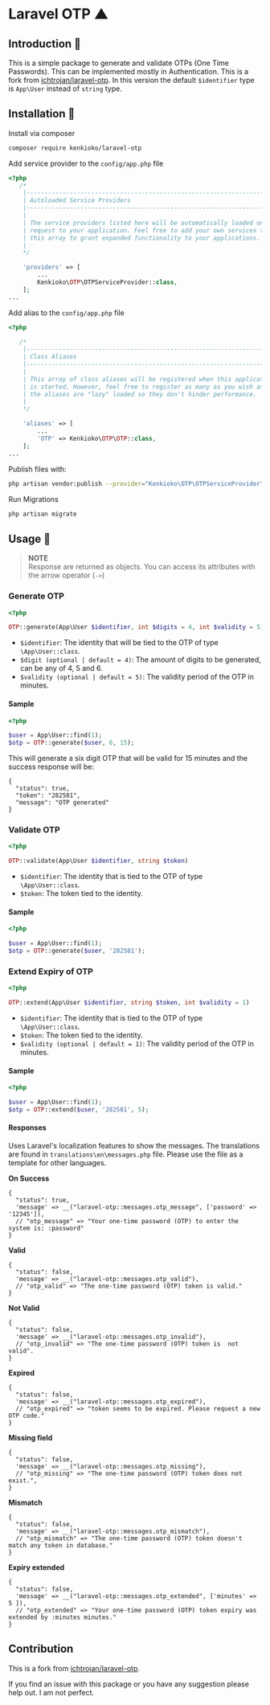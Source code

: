 # Laravel OTP ▲

## Introduction 🖖

This is a simple package to generate and validate OTPs (One Time Passwords). This can be implemented mostly in Authentication.
This is a fork from [ichtrojan/laravel-otp](https://github.com/ichtrojan/laravel-otp).
In this version the default `$identifier` type is `App\User` instead of `string` type.

## Installation 💽

Install via composer

```bash
composer require kenkioko/laravel-otp
```

Add service provider to the `config/app.php` file

```php
<?php
   /*
    |--------------------------------------------------------------------------
    | Autoloaded Service Providers
    |--------------------------------------------------------------------------
    |
    | The service providers listed here will be automatically loaded on the
    | request to your application. Feel free to add your own services to
    | this array to grant expanded functionality to your applications.
    |
    */

    'providers' => [
        ...
        Kenkioko\OTP\OTPServiceProvider::class,
    ];
...
```

Add alias to the `config/app.php` file

```php
<?php

   /*
    |--------------------------------------------------------------------------
    | Class Aliases
    |--------------------------------------------------------------------------
    |
    | This array of class aliases will be registered when this application
    | is started. However, feel free to register as many as you wish as
    | the aliases are "lazy" loaded so they don't hinder performance.
    |
    */

    'aliases' => [
        ...
        'OTP' => Kenkioko\OTP\OTP::class,
    ];
...
```

Publish files with:

```bash
php artisan vendor:publish --provider="Kenkioko\OTP\OTPServiceProvider"
```

Run Migrations

```bash
php artisan migrate
```

## Usage 🧨

>**NOTE**</br>
>Response are returned as objects. You can access its attributes with the arrow operator (`->`)

### Generate OTP

```php
<?php

OTP::generate(App\User $identifier, int $digits = 4, int $validity = 5)
```

* `$identifier`: The identity that will be tied to the OTP of type `\App\User::class`.
* `$digit (optional | default = 4)`: The amount of digits to be generated, can be any of 4, 5 and 6.
* `$validity (optional | default = 5)`: The validity period of the OTP in minutes.

#### Sample

```php
<?php

$user = App\User::find(1);
$otp = OTP::generate($user, 6, 15);
```

This will generate a six digit OTP that will be valid for 15 minutes and the success response will be:

```object
{
  "status": true,
  "token": "282581",
  "message": "OTP generated"
}
```

### Validate OTP

```php
<?php

OTP::validate(App\User $identifier, string $token)
```

* `$identifier`: The identity that is tied to the OTP of type `\App\User::class`.
* `$token`: The token tied to the identity.

#### Sample

```php
<?php

$user = App\User::find(1);
$otp = OTP::generate($user, '282581');
```

### Extend Expiry of OTP

```php
<?php

OTP::extend(App\User $identifier, string $token, int $validity = 1)
```

* `$identifier`: The identity that is tied to the OTP of type `\App\User::class`.
* `$token`: The token tied to the identity.
* `$validity (optional | default = 1)`: The validity period of the OTP in minutes.

#### Sample

```php
<?php

$user = App\User::find(1);
$otp = OTP::extend($user, '282581', 5);
```

#### Responses

Uses Laravel's localization features to show the messages.
The translations are found in `translations\en\messages.php` file.
Please use the file as a template for other languages.

**On Success**

```object
{
  "status": true,
  'message' => __("laravel-otp::messages.otp_message", ['password' => '12345']),
  // "otp_message" => "Your one-time password (OTP) to enter the system is: :password"
}
```

**Valid**

```object
{
  "status": false,
  'message' => __("laravel-otp::messages.otp_valid"),
  // "otp_valid" => "The one-time password (OTP) token is valid."
}
```

**Not Valid**

```object
{
  "status": false,
  'message' => __("laravel-otp::messages.otp_invalid"),
  // "otp_invalid" => "The one-time password (OTP) token is  not valid".
}
```

**Expired**

```object
{
  "status": false,
  'message' => __("laravel-otp::messages.otp_expired"),
  // "otp_expired" => "token seems to be expired. Please request a new OTP code."
}
```

**Missing field**

```object
{
  "status": false,
  'message' => __("laravel-otp::messages.otp_missing"),
  // "otp_missing" => "The one-time password (OTP) token does not exist.",
}
```

**Mismatch**

```object
{
  "status": false,
  'message' => __("laravel-otp::messages.otp_mismatch"),
  // "otp_mismatch" => "The one-time password (OTP) token doesn't match any token in database."
}
```

**Expiry extended**

```object
{
  "status": false,
  'message' => __("laravel-otp::messages.otp_extended", ['minutes' => 5 ]),
  // "otp_extended" => "Your one-time password (OTP) token expiry was extended by :minutes minutes."
}
```

## Contribution

This is a fork from [ichtrojan/laravel-otp](https://github.com/ichtrojan/laravel-otp).

If you find an issue with this package or you have any suggestion please help out. I am not perfect.
